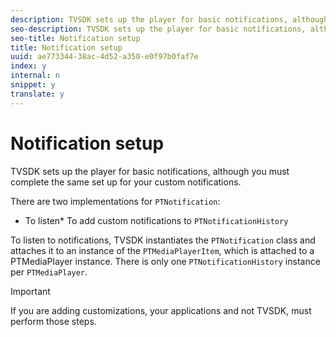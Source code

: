 ```yaml
---
description: TVSDK sets up the player for basic notifications, although you must complete the same set up for your custom notifications.
seo-description: TVSDK sets up the player for basic notifications, although you must complete the same set up for your custom notifications.
seo-title: Notification setup
title: Notification setup
uuid: ae773344-38ac-4d52-a350-e0f97b0faf7e
index: y
internal: n
snippet: y
translate: y
---
```


# Notification setup

TVSDK sets up the player for basic notifications, although you must complete the same set up for your custom notifications.

There are two implementations for `PTNotification`: 
* To listen* To add custom notifications to `PTNotificationHistory`


To listen to notifications, TVSDK instantiates the `PTNotification` class and attaches it to an instance of the `PTMediaPlayerItem`, which is attached to a PTMediaPlayer instance. There is only one `PTNotificationHistory` instance per `PTMediaPlayer`. 

>[!IMPORTANT]
>
>If you are adding customizations, your applications and not TVSDK, must perform those steps.
